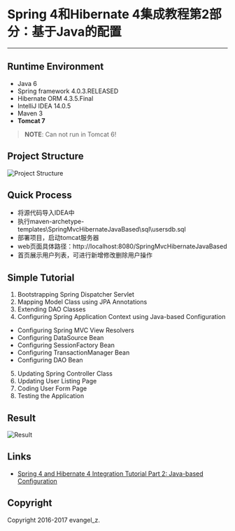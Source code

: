# Spring 4和Hibernate 4集成教程第2部分：基于Java的配置
---
## Runtime Environment
 - Java 6
 - Spring framework 4.0.3.RELEASED
 - Hibernate ORM 4.3.5.Final
 - IntelliJ IDEA 14.0.5
 - Maven 3
 - **Tomcat 7**
 > **NOTE**: Can not run in Tomcat 6!

## Project Structure
![Project Structure](http://www.codejava.net/images/articles/frameworks/spring/hibernate-part-2/Spring_MVC_Hibernate_Java-based_project_structure.png)

## Quick Process
* 将源代码导入IDEA中
* 执行maven-archetype-templates\SpringMvcHibernateJavaBased\sql\usersdb.sql
* 部署项目，启动tomcat服务器
* web页面具体路径：http://localhost:8080/SpringMvcHibernateJavaBased
* 首页展示用户列表，可进行新增修改删除用户操作

## Simple Tutorial
1. Bootstrapping Spring Dispatcher Servlet
2. Mapping Model Class using JPA Annotations
3. Extending DAO Classes
4. Configuring Spring Application Context using Java-based Configuration
- Configuring Spring MVC View Resolvers
- Configuring DataSource Bean
- Configuring SessionFactory Bean
- Configuring TransactionManager Bean
- Configuring DAO Bean
5. Updating Spring Controller Class
6. Updating User Listing Page
7. Coding User Form Page
8. Testing the Application

## Result
![Result](http://www.codejava.net/images/articles/frameworks/spring/hibernate-part-2/Users_list_has_data.png)

## Links
- [Spring 4 and Hibernate 4 Integration Tutorial Part 2: Java-based Configuration](http://www.codejava.net/frameworks/spring/spring-4-and-hibernate-4-integration-tutorial-part-2-java-based-configuration)

## Copyright
Copyright 2016-2017 evangel_z.
